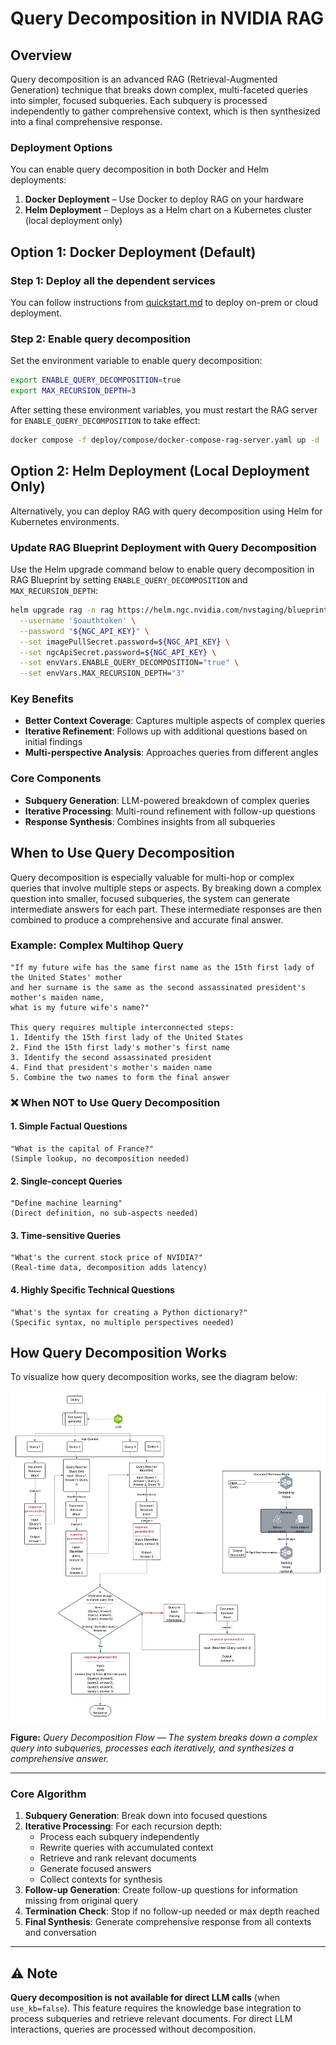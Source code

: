 # Query Decomposition in NVIDIA RAG

## Overview

Query decomposition is an advanced RAG (Retrieval-Augmented Generation) technique that breaks down complex, multi-faceted queries into simpler, focused subqueries. Each subquery is processed independently to gather comprehensive context, which is then synthesized into a final comprehensive response.

### Deployment Options
You can enable query decomposition in both Docker and Helm deployments:

1. **Docker Deployment** – Use Docker to deploy RAG on your hardware
2. **Helm Deployment** – Deploys as a Helm chart on a Kubernetes cluster (local deployment only)

## Option 1: Docker Deployment (Default)

### Step 1: Deploy all the dependent services
You can follow instructions from [quickstart.md](./quickstart.md#deploy-with-docker-compose) to deploy on-prem or cloud deployment.

### Step 2: Enable query decomposition

Set the environment variable to enable query decomposition:

```bash
export ENABLE_QUERY_DECOMPOSITION=true
export MAX_RECURSION_DEPTH=3
```

After setting these environment variables, you must restart the RAG server for `ENABLE_QUERY_DECOMPOSITION` to take effect:

```bash
docker compose -f deploy/compose/docker-compose-rag-server.yaml up -d
```

## Option 2: Helm Deployment (Local Deployment Only)

Alternatively, you can deploy RAG with query decomposition using Helm for Kubernetes environments.

### Update RAG Blueprint Deployment with Query Decomposition

Use the Helm upgrade command below to enable query decomposition in RAG Blueprint by setting `ENABLE_QUERY_DECOMPOSITION` and `MAX_RECURSION_DEPTH`:

```bash
helm upgrade rag -n rag https://helm.ngc.nvidia.com/nvstaging/blueprint/charts/nvidia-blueprint-rag-v2.3.0-rc2.2.tgz \
  --username '$oauthtoken' \
  --password "${NGC_API_KEY}" \
  --set imagePullSecret.password=${NGC_API_KEY} \
  --set ngcApiSecret.password=${NGC_API_KEY} \
  --set envVars.ENABLE_QUERY_DECOMPOSITION="true" \
  --set envVars.MAX_RECURSION_DEPTH="3"
```

### Key Benefits
- **Better Context Coverage**: Captures multiple aspects of complex queries
- **Iterative Refinement**: Follows up with additional questions based on initial findings
- **Multi-perspective Analysis**: Approaches queries from different angles

### Core Components
- **Subquery Generation**: LLM-powered breakdown of complex queries
- **Iterative Processing**: Multi-round refinement with follow-up questions
- **Response Synthesis**: Combines insights from all subqueries

## When to Use Query Decomposition

Query decomposition is especially valuable for multi-hop or complex queries that involve multiple steps or aspects. By breaking down a complex question into smaller, focused subqueries, the system can generate intermediate answers for each part. These intermediate responses are then combined to produce a comprehensive and accurate final answer.

### Example: Complex Multihop Query
```
"If my future wife has the same first name as the 15th first lady of the United States' mother
and her surname is the same as the second assassinated president's mother's maiden name,
what is my future wife's name?"

This query requires multiple interconnected steps:
1. Identify the 15th first lady of the United States
2. Find the 15th first lady's mother's first name
3. Identify the second assassinated president
4. Find that president's mother's maiden name
5. Combine the two names to form the final answer
```

### ❌ When NOT to Use Query Decomposition

#### 1. **Simple Factual Questions**
```
"What is the capital of France?" 
(Simple lookup, no decomposition needed)
```

#### 2. **Single-concept Queries**
```
"Define machine learning"
(Direct definition, no sub-aspects needed)
```

#### 3. **Time-sensitive Queries**
```
"What's the current stock price of NVIDIA?"
(Real-time data, decomposition adds latency)
```

#### 4. **Highly Specific Technical Questions**
```
"What's the syntax for creating a Python dictionary?"
(Specific syntax, no multiple perspectives needed)
```

## How Query Decomposition Works
To visualize how query decomposition works, see the diagram below:

![Query Decomposition Flow](assets/query_decomposition.jpeg)

**Figure:** *Query Decomposition Flow — The system breaks down a complex query into subqueries, processes each iteratively, and synthesizes a comprehensive answer.*

---

### Core Algorithm

1. **Subquery Generation**: Break down into focused questions
2. **Iterative Processing**: For each recursion depth:
   - Process each subquery independently
   - Rewrite queries with accumulated context
   - Retrieve and rank relevant documents
   - Generate focused answers
   - Collect contexts for synthesis
3. **Follow-up Generation**: Create follow-up questions for information missing from original query
4. **Termination Check**: Stop if no follow-up needed or max depth reached
5. **Final Synthesis**: Generate comprehensive response from all contexts and conversation

---

## ⚠️ Note

**Query decomposition is not available for direct LLM calls** (when `use_kb=false`). This feature requires the knowledge base integration to process subqueries and retrieve relevant documents. For direct LLM interactions, queries are processed without decomposition.